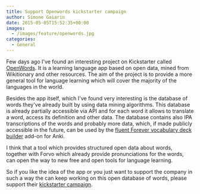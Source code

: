 ```yaml
---
title: Support Openwords kickstarter campaign
author: Simone Gaiarin
date: 2015-05-05T15:52:35+00:00
images:
  - /images/feature/openwords.jpg
categories:
  - General
---
```

Few days ago I've found an interesting project on Kickstarter called [OpenWords](http://openwords.com/). It is a learning language app based on open data, mined from Wikitionary and other resources. The aim of the project is to provide a more general tool for language learning which will cover the majority of the languages in the world.<!--more-->

Besides the app itself, which I've found very interesting is the database of words they've already built by using data mining algorithms. This database is already partially accessible via API and for each word it allows to translate a word, access its definition and other data. The database contains also IPA transcriptions of the words and probably more data, which, if made publicly accessible in the future, can be used by the [fluent Forever vocabulary deck builder][1] add-on for Anki.

I think that a tool which provides structured open data about words, together with Forvo which already provide pronunciations for the words, can open the way to new free and open tools for language learning.

So if you like the idea of the app or you just want to support the company in such a way the can keep working on this open database of words, please support their [kickstarter campaign][2].

[1]: /posts/2015-04-25-fluent-forever-vocabulary-deck-builder-for-anki
[2]: https://www.kickstarter.com/projects/279739136/openwords-foreign-language-learning-app-with-open
